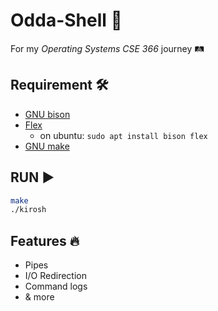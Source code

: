 # Odda-Shell 🐚
For my _Operating Systems CSE 366_ journey 🛤️

## Requirement 🛠️
- [GNU bison](https://www.gnu.org/software/bison/manual/)
- [Flex](https://github.com/westes/flex)
  * on ubuntu: `sudo apt install bison flex`
- [GNU make](https://www.gnu.org/software/make/)

## RUN ▶️
```sh
make
./kirosh
```

## Features 🔥
- Pipes
- I/O Redirection
- Command logs
- & more
